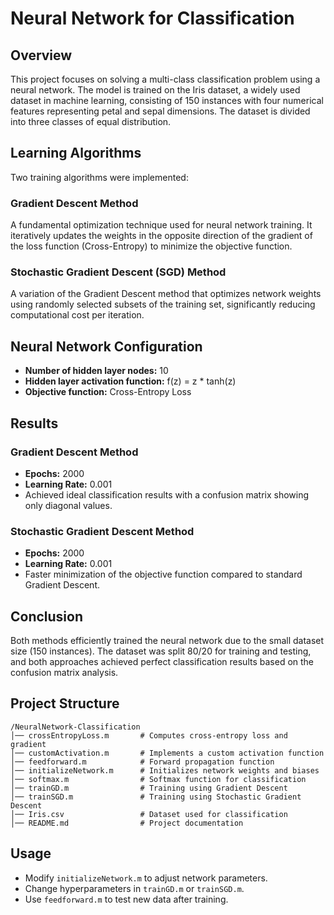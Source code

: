 # Neural Network for Classification

## Overview
This project focuses on solving a multi-class classification problem using a neural network. The model is trained on the Iris dataset, a widely used dataset in machine learning, consisting of 150 instances with four numerical features representing petal and sepal dimensions. The dataset is divided into three classes of equal distribution.

## Learning Algorithms
Two training algorithms were implemented:

### **Gradient Descent Method**
A fundamental optimization technique used for neural network training. It iteratively updates the weights in the opposite direction of the gradient of the loss function (Cross-Entropy) to minimize the objective function.

### **Stochastic Gradient Descent (SGD) Method**
A variation of the Gradient Descent method that optimizes network weights using randomly selected subsets of the training set, significantly reducing computational cost per iteration.

## Neural Network Configuration
- **Number of hidden layer nodes:** 10
- **Hidden layer activation function:** f(z) = z * tanh(z)
- **Objective function:** Cross-Entropy Loss

## Results
### **Gradient Descent Method**
- **Epochs:** 2000
- **Learning Rate:** 0.001
- Achieved ideal classification results with a confusion matrix showing only diagonal values.

### **Stochastic Gradient Descent Method**
- **Epochs:** 2000
- **Learning Rate:** 0.001
- Faster minimization of the objective function compared to standard Gradient Descent.

## Conclusion
Both methods efficiently trained the neural network due to the small dataset size (150 instances). The dataset was split 80/20 for training and testing, and both approaches achieved perfect classification results based on the confusion matrix analysis.

## Project Structure
```
/NeuralNetwork-Classification
│── crossEntropyLoss.m       # Computes cross-entropy loss and gradient
│── customActivation.m       # Implements a custom activation function
│── feedforward.m            # Forward propagation function
│── initializeNetwork.m      # Initializes network weights and biases
│── softmax.m                # Softmax function for classification
│── trainGD.m                # Training using Gradient Descent
│── trainSGD.m               # Training using Stochastic Gradient Descent
│── Iris.csv                 # Dataset used for classification
│── README.md                # Project documentation
```

## Usage
- Modify `initializeNetwork.m` to adjust network parameters.
- Change hyperparameters in `trainGD.m` or `trainSGD.m`.
- Use `feedforward.m` to test new data after training.
